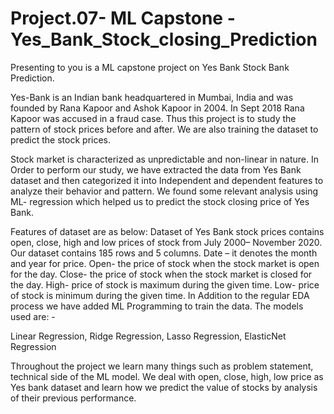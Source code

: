 # Project.07- ML Capstone - Yes_Bank_Stock_closing_Prediction

Presenting to you is a ML capstone project on Yes Bank Stock Bank Prediction.

Yes-Bank is an Indian bank headquartered in Mumbai, India and was founded by Rana Kapoor and Ashok Kapoor in 2004. In Sept 2018 Rana Kapoor was accused in a fraud case. Thus this project is to study the pattern of stock prices before and after. We are also training the dataset to predict the stock prices.

Stock market is characterized as unpredictable and non-linear in nature.
In Order to perform our study, we have extracted the data from Yes Bank dataset and then categorized it into Independent and dependent features to analyze their behavior and pattern. We found some relevant analysis using ML- regression which helped us to predict the stock closing price of Yes Bank.

Features of dataset are as below:
Dataset of Yes Bank stock prices contains open, close, high and low prices of stock from July 2000– November 2020.
Our dataset contains 185 rows and 5 columns.
Date – it denotes the month and year for price.
Open- the price of stock when the stock market is open for the day.
Close- the price of stock when the stock market is closed for the day.
High- price of stock is maximum during the given time.
Low- price of stock is minimum during the given time.
In Addition to the regular EDA process we have added ML Programming to train the data. The models used are: -

Linear Regression,
Ridge Regression,
Lasso Regression,
ElasticNet Regression

Throughout the project we learn many things such as problem statement, technical side of the ML model. We deal with open, close, high, low price as Yes bank dataset and learn how we predict the value of stocks by analysis of their previous performance.

